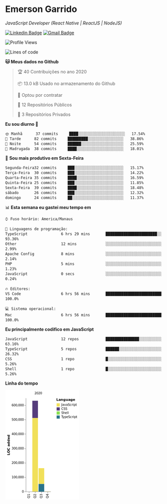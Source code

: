 # Emerson **Garrido**

*JavaScript Developer (React Native | ReactJS | NodeJS)*

[![Linkedin Badge](https://img.shields.io/badge/-Emerson%20Garrido-201B2D?style=flat-square&logo=Linkedin&logoColor=white&link=https://www.linkedin.com/in/emersongarrido/)](https://www.linkedin.com/in/emersongarrido/) 
[![Gmail Badge](https://img.shields.io/badge/-suportegarrido@gmail.com-201B2D?style=flat-square&logo=Gmail&logoColor=white&link=mailto:suportegarrido@gmail.com)](mailto:suportegarrido@gmail.com)


<!--START_SECTION:waka-->
![Profile Views](http://img.shields.io/badge/Visualizac%C3%B5es%20do%20perfil-5-blue)

![Lines of code](https://img.shields.io/badge/Desde%20o%20Hello%20World%20eu%20escrevi-1.5%20million%20linhas%20de%20c%C3%B3digo-blue)

**🐱 Meus dados no Github** 

> 🏆 40 Contribuições no ano 2020
 > 
> 📦 13.0 kB Usado no armazenamento do Github 
 > 
> 💼 Optou por contratar
 > 
> 📜 12 Repositórios Públicos
 > 
> 🔑 3 Repositórios Privados 

**Eu sou diurno 🐤** 

```text
🌞 Manhã      37 commits     ████░░░░░░░░░░░░░░░░░░░░░   17.54% 
🌆 Tarde      82 commits     █████████░░░░░░░░░░░░░░░░   38.86% 
🌃 Noite      54 commits     ██████░░░░░░░░░░░░░░░░░░░   25.59% 
🌙 Madrugada  38 commits     ████░░░░░░░░░░░░░░░░░░░░░   18.01%

```
📅 **Sou mais produtivo em Sexta-Feira** 

```text
Segunda-Feira32 commits     ███░░░░░░░░░░░░░░░░░░░░░░   15.17% 
Terça-Feira  30 commits     ███░░░░░░░░░░░░░░░░░░░░░░   14.22% 
Quarta-Feira 35 commits     ████░░░░░░░░░░░░░░░░░░░░░   16.59% 
Quinta-Feira 25 commits     ███░░░░░░░░░░░░░░░░░░░░░░   11.85% 
Sexta-Feira  39 commits     ████░░░░░░░░░░░░░░░░░░░░░   18.48% 
sábado       26 commits     ███░░░░░░░░░░░░░░░░░░░░░░   12.32% 
domingo      24 commits     ██░░░░░░░░░░░░░░░░░░░░░░░   11.37%

```


📊 **Esta semana eu gastei meu tempo em** 

```text
⌚︎ Fuso horário: America/Manaus

💬 Linguagens de programação: 
TypeScript               6 hrs 29 mins       ███████████████████████░░   93.36% 
Other                    12 mins             ░░░░░░░░░░░░░░░░░░░░░░░░░   2.99% 
Apache Config            8 mins              ░░░░░░░░░░░░░░░░░░░░░░░░░   2.14% 
PHP                      5 mins              ░░░░░░░░░░░░░░░░░░░░░░░░░   1.23% 
JavaScript               0 secs              ░░░░░░░░░░░░░░░░░░░░░░░░░   0.24%

🔥 Editores: 
VS Code                  6 hrs 56 mins       █████████████████████████   100.0%

💻 Sistema operacional: 
Mac                      6 hrs 56 mins       █████████████████████████   100.0%

```

**Eu principalmente codifico em JavaScript** 

```text
JavaScript               12 repos            ███████████████░░░░░░░░░░   63.16% 
TypeScript               5 repos             ██████░░░░░░░░░░░░░░░░░░░   26.32% 
CSS                      1 repo              █░░░░░░░░░░░░░░░░░░░░░░░░   5.26% 
Shell                    1 repo              █░░░░░░░░░░░░░░░░░░░░░░░░   5.26%

```


**Linha do tempo**

![Chart not found](https://github.com/EmersonGarrido/EmersonGarrido/blob/master/charts/bar_graph.png) 


<!--END_SECTION:waka-->
